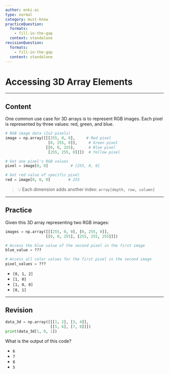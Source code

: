 ```yaml
---
author: enki-ai
type: normal
category: must-know
practiceQuestion:
  formats:
    - fill-in-the-gap
  context: standalone
revisionQuestion:
  formats:
    - fill-in-the-gap
  context: standalone
---
```


# Accessing 3D Array Elements

---

## Content

One common use case for 3D arrays is to represent RGB images. Each pixel is
represented by three values: red, green, and blue.

```python
# RGB image data (2x2 pixels)
image = np.array([[[255, 0, 0],     # Red pixel
                   [0, 255, 0]],     # Green pixel
                  [[0, 0, 255],      # Blue pixel
                   [255, 255, 0]]])  # Yellow pixel

# Get one pixel's RGB values
pixel = image[0, 0]          # [255, 0, 0]

# Get red value of specific pixel
red = image[0, 0, 0]        # 255
```

> 💡 Each dimension adds another index: `array[depth, row, column]`

---

## Practice

Given this 3D array representing two RGB images:

```python
images = np.array([[[255, 0, 0], [0, 255, 0]],
                  [[0, 0, 255], [255, 255, 255]]])

# Access the blue value of the second pixel in the first image
blue_value = ???

# Access all color values for the first pixel in the second image
pixel_values = ???
```

- `[0, 1, 2]`
- `[1, 0]`
- `[1, 0, 0]`
- `[0, 1]`

---

## Revision

```python
data_3d = np.array([[[1, 2], [3, 4]],
                    [[5, 6], [7, 8]]])
print(data_3d[1, 0, 1])
```

What is the output of this code?

- `6`
- `7`
- `8`
- `5`
